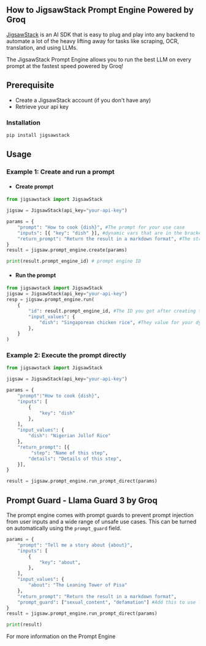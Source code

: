 ## How to JigsawStack Prompt Engine Powered by Groq

[JigsawStack](https://jigsawstack.com)  is an AI SDK that is easy to plug and play into any backend to automate a lot of the heavy lifting away for tasks like scraping, OCR, translation, and using LLMs.

The JigsawStack Prompt Engine allows you to run the best LLM on every prompt at the fastest speed powered by Groq!


## Prerequisite 
- Create a JigsawStack account (if you don't have any)
- Retrieve your api key 


### Installation

```bash
pip install jigsawstack
```


## Usage

### Example 1: Create and run a prompt

- #### Create prompt
```python
from jigsawstack import JigsawStack

jigsaw = JigsawStack(api_key="your-api-key")

params = {
    "prompt": "How to cook {dish}", #The prompt for your use case
    "inputs": [{ "key": "dish" }], #dynamic vars that are in the brackets {}
    "return_prompt": "Return the result in a markdown format", #The structure of the JSON, in this case, an array of objects
}
result = jigsaw.prompt_engine.create(params)

print(result.prompt_engine_id) # prompt engine ID
```

- #### Run the prompt
```python
from jigsawstack import JigsawStack
jigsaw = JigsawStack(api_key="your-api-key")
resp = jigsaw.prompt_engine.run(
    {
        "id": result.prompt_engine_id, #The ID you got after creating the engine
        "input_values": {
            "dish": "Singaporean chicken rice", #They value for your dynamic field
        },
    }
)
```

### Example 2: Execute the prompt directly

```python
from jigsawstack import JigsawStack

jigsaw = JigsawStack(api_key="your-api-key")

params = {
    "prompt":"How to cook {dish}",
    "inputs": [
        {
            "key": "dish"
        },
    ],
    "input_values": {
        "dish": "Nigerian Jollof Rice"
    },
    "return_prompt": [{
         "step": "Name of this step",
        "details": "Details of this step",
    }],
}

result = jigsaw.prompt_engine.run_prompt_direct(params)
```



## Prompt Guard - Llama Guard 3 by Groq

The prompt engine comes with prompt guards to prevent prompt injection from user inputs and a wide range of unsafe use cases. This can be turned on automatically using the `prompt_guard` field.

```python
params = {
    "prompt": "Tell me a story about {about}",
    "inputs": [
        {
            "key": "about",
        },
    ],
    "input_values": {
        "about": "The Leaning Tower of Pisa"
    },
    "return_prompt": "Return the result in a markdown format",
    "prompt_guard": ["sexual_content", "defamation"] #Add this to use llama-guard
}
result = jigsaw.prompt_engine.run_prompt_direct(params)

print(result)
```


For more information on the Prompt Engine 